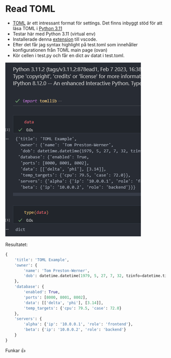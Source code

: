 # Read TOML

- [TOML](https://toml.io/en/) är ett intressant format för settings.
Det finns inbyggt stöd för att läsa TOML i [Python 3.11](https://docs.python.org/3/library/tomllib.html)
- Testar här med Python 3.11 (virtual env)
- Installerade denna [extension](https://marketplace.visualstudio.com/items?itemName=bungcip.better-toml) till vscode.
- Efter det får jag syntax highlight på test.toml som innehåller konfigurationen från TOML main page (ovan)
- Kör cellen i test.py och får en dict av datat i test.toml. 
  
![](assets/20230503141836.png)


Resultatet:

```python
{
    'title': 'TOML Example',
    'owner': {
        'name': 'Tom Preston-Werner',
        'dob': datetime.datetime(1979, 5, 27, 7, 32, tzinfo=datetime.timezone(datetime.timedelta(days=-1, seconds=57600)))
    },
    'database': {
        'enabled': True,
        'ports': [8000, 8001, 8002],
        'data': [['delta', 'phi'], [3.14]],
        'temp_targets': {'cpu': 79.5, 'case': 72.0}
    },
    'servers': {
        'alpha': {'ip': '10.0.0.1', 'role': 'frontend'},
        'beta': {'ip': '10.0.0.2', 'role': 'backend'}
    }
}
```


Funkar 👍